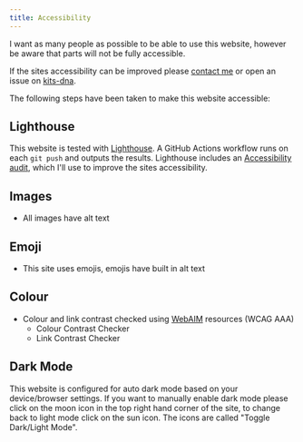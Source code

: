 ```yaml
---
title: Accessibility
---
```

I want as many people as possible to be able to use this website, however be aware that parts will not be fully accessible.

If the sites accessibility can be improved please [contact me](/contact) or open an issue on [kits-dna](https://github.com/makendon/kits-dna/issues).

The following steps have been taken to make this website accessible:

## Lighthouse

This website is tested with [Lighthouse](https://developer.chrome.com/docs/lighthouse). A GitHub Actions workflow runs on each `git push` and outputs the results. Lighthouse includes an [Accessibility audit](https://developer.chrome.com/docs/lighthouse/accessibility/scoring), which I'll use to improve the sites accessibility.

## Images

- All images have alt text

## Emoji

- This site uses emojis, emojis have built in alt text

## Colour

- Colour and link contrast checked using [WebAIM](https://webaim.org/resources/) resources (WCAG AAA)
  - Colour Contrast Checker
  - Link Contrast Checker

## Dark Mode

This website is configured for auto dark mode based on your device/browser settings. If you want to manually enable dark mode please click on the moon icon in the top right hand corner of the site, to change back to light mode click on the sun icon. The icons are called "Toggle Dark/Light Mode".
